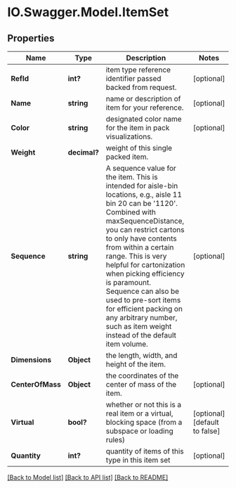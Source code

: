 # IO.Swagger.Model.ItemSet
## Properties

Name | Type | Description | Notes
------------ | ------------- | ------------- | -------------
**RefId** | **int?** | item type reference identifier passed backed from request. | [optional] 
**Name** | **string** | name or description of item for your reference. | [optional] 
**Color** | **string** | designated color name for the item in pack visualizations. | [optional] 
**Weight** | **decimal?** | weight of this single packed item. | 
**Sequence** | **string** | A sequence value for the item. This is intended for aisle-bin locations, e.g., aisle 11 bin 20 can be &#39;1120&#39;. Combined with maxSequenceDistance, you can restrict cartons to only have contents from within a certain range. This is very helpful for cartonization when picking efficiency is paramount. Sequence can also be used to pre-sort items for efficient packing on any arbitrary number, such as item weight instead of the default item volume. | [optional] 
**Dimensions** | **Object** | the length, width, and height of the item. | 
**CenterOfMass** | **Object** | the coordinates of the center of mass of the item. | [optional] 
**Virtual** | **bool?** | whether or not this is a real item or a virtual, blocking space (from a subspace or loading rules) | [optional] [default to false]
**Quantity** | **int?** | quantity of items of this type in this item set | [optional] 

[[Back to Model list]](../README.md#documentation-for-models) [[Back to API list]](../README.md#documentation-for-api-endpoints) [[Back to README]](../README.md)

